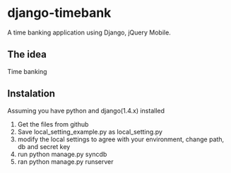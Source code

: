 django-timebank
===============

A time banking application using Django, jQuery Mobile. 

The idea
---------
Time banking 

Instalation
-----------
Assuming you have python and django(1.4.x) installed
1. Get the files from github
2. Save local_setting_example.py as local_setting.py
3. modify the local settings to agree with your environment, change path, db and secret key
4. run python manage.py syncdb
5. ran python manage.py runserver 
